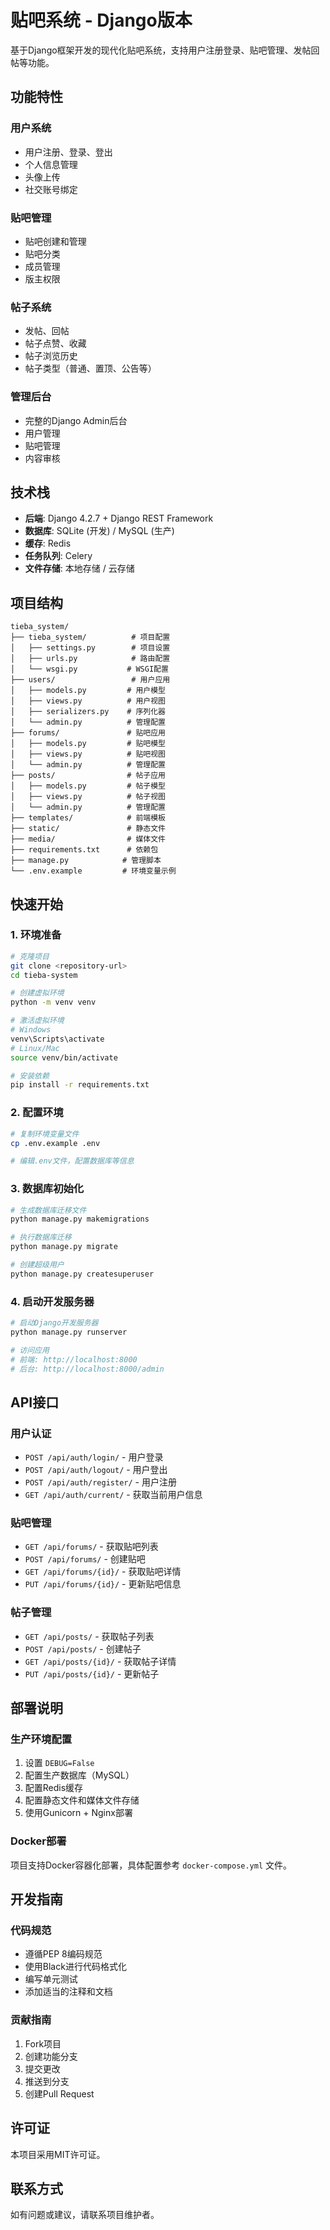 # 贴吧系统 - Django版本

基于Django框架开发的现代化贴吧系统，支持用户注册登录、贴吧管理、发帖回帖等功能。

## 功能特性

### 用户系统
- 用户注册、登录、登出
- 个人信息管理
- 头像上传
- 社交账号绑定

### 贴吧管理
- 贴吧创建和管理
- 贴吧分类
- 成员管理
- 版主权限

### 帖子系统
- 发帖、回帖
- 帖子点赞、收藏
- 帖子浏览历史
- 帖子类型（普通、置顶、公告等）

### 管理后台
- 完整的Django Admin后台
- 用户管理
- 贴吧管理
- 内容审核

## 技术栈

- **后端**: Django 4.2.7 + Django REST Framework
- **数据库**: SQLite (开发) / MySQL (生产)
- **缓存**: Redis
- **任务队列**: Celery
- **文件存储**: 本地存储 / 云存储

## 项目结构

```
tieba_system/
├── tieba_system/          # 项目配置
│   ├── settings.py        # 项目设置
│   ├── urls.py            # 路由配置
│   └── wsgi.py           # WSGI配置
├── users/                 # 用户应用
│   ├── models.py         # 用户模型
│   ├── views.py          # 用户视图
│   ├── serializers.py    # 序列化器
│   └── admin.py          # 管理配置
├── forums/               # 贴吧应用
│   ├── models.py         # 贴吧模型
│   ├── views.py          # 贴吧视图
│   └── admin.py          # 管理配置
├── posts/                # 帖子应用
│   ├── models.py         # 帖子模型
│   ├── views.py          # 帖子视图
│   └── admin.py          # 管理配置
├── templates/            # 前端模板
├── static/               # 静态文件
├── media/                # 媒体文件
├── requirements.txt      # 依赖包
├── manage.py            # 管理脚本
└── .env.example         # 环境变量示例
```

## 快速开始

### 1. 环境准备

```bash
# 克隆项目
git clone <repository-url>
cd tieba-system

# 创建虚拟环境
python -m venv venv

# 激活虚拟环境
# Windows
venv\Scripts\activate
# Linux/Mac
source venv/bin/activate

# 安装依赖
pip install -r requirements.txt
```

### 2. 配置环境

```bash
# 复制环境变量文件
cp .env.example .env

# 编辑.env文件，配置数据库等信息
```

### 3. 数据库初始化

```bash
# 生成数据库迁移文件
python manage.py makemigrations

# 执行数据库迁移
python manage.py migrate

# 创建超级用户
python manage.py createsuperuser
```

### 4. 启动开发服务器

```bash
# 启动Django开发服务器
python manage.py runserver

# 访问应用
# 前端: http://localhost:8000
# 后台: http://localhost:8000/admin
```

## API接口

### 用户认证
- `POST /api/auth/login/` - 用户登录
- `POST /api/auth/logout/` - 用户登出
- `POST /api/auth/register/` - 用户注册
- `GET /api/auth/current/` - 获取当前用户信息

### 贴吧管理
- `GET /api/forums/` - 获取贴吧列表
- `POST /api/forums/` - 创建贴吧
- `GET /api/forums/{id}/` - 获取贴吧详情
- `PUT /api/forums/{id}/` - 更新贴吧信息

### 帖子管理
- `GET /api/posts/` - 获取帖子列表
- `POST /api/posts/` - 创建帖子
- `GET /api/posts/{id}/` - 获取帖子详情
- `PUT /api/posts/{id}/` - 更新帖子

## 部署说明

### 生产环境配置

1. 设置 `DEBUG=False`
2. 配置生产数据库（MySQL）
3. 配置Redis缓存
4. 配置静态文件和媒体文件存储
5. 使用Gunicorn + Nginx部署

### Docker部署

项目支持Docker容器化部署，具体配置参考 `docker-compose.yml` 文件。

## 开发指南

### 代码规范
- 遵循PEP 8编码规范
- 使用Black进行代码格式化
- 编写单元测试
- 添加适当的注释和文档

### 贡献指南
1. Fork项目
2. 创建功能分支
3. 提交更改
4. 推送到分支
5. 创建Pull Request

## 许可证

本项目采用MIT许可证。

## 联系方式

如有问题或建议，请联系项目维护者。